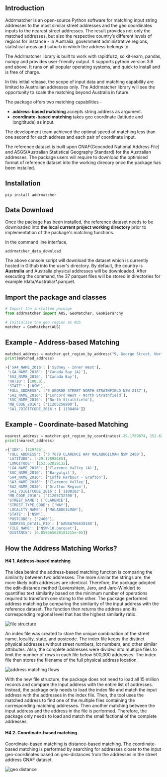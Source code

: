 Introduction
------------
Addrmatcher is an open-source Python software for matching input string addresses to the most similar street addresses and the geo coordinates inputs to the nearest street addresses. The result provides not only the matched addresses, but also the respective country’s different levels of regions for instance - in Australia, government administrative regions, statistical areas and suburb in which the address belongs to. 

The Addrmatcher library is built to work with rapidfuzz, scikit-learn, pandas, numpy and provides user-friendly output. It supports python version 3.6 and above. It runs on all popular operating systems, and quick to install and is free of charge. 

In this initial release, the scope of input data and matching capability are limited to Australian addresses only. The Addrmatcher library will see the opportunity to scale the matching beyond Australia in future. 

The package offers two matching capabilities -
* __address-based matching__ accepts string address as argument.
* __coordinate-based matching__ takes geo coordinate (latitude and longititude) as input.

The development team achieved the optimal speed of matching less than one second for each address and each pair of coordinate input. 

The reference dataset is built upon GNAF(Geocoded National Address File) and ASGS(Australian Statistical Geography Standard) for the Australian addresses. The package users will require to download the optimised format of reference dataset into the working direcory once the package has been installed.

Installation
------------
`pip install addrmatcher`

Data Download
-------------
 Once the package has been installed, the reference dataset needs to be downloaded into __the local current project working directory__ prior to implementation of the package's matching functions. 

 In the command line interface,

`addrmatcher_data_download`

The above console script will download the dataset which is currently hosted in Github into the user's directory. By default, the country is __Australia__ and Australia physical addresses will be downloaded. After executing the command, the 37 parquet files will be stored in directories for example /data/Australia/*.parquet. 
       
Import the package and classes
------------------
```python
# Import the installed package
from addrmatcher import AUS, GeoMatcher, GeoHierarchy

# Initialise the geo region as AUS
matcher = GeoMatcher(AUS)
```

Example - Address-based Matching
--------------------------------
```python
matched_address = matcher.get_region_by_address("9, George Street, North Strathfield, NSW 2137")
print(matched_address)

>{'SA4_NAME_2016': ['Sydney - Inner West'],
 'LGA_NAME_2016': ['Canada Bay (A)'],
 'SA3_NAME_2016': ['Canada Bay'],
 'RATIO': [100.0],
 'STATE': ['NSW'],
 'FULL_ADDRESS': ['9 GEORGE STREET NORTH STRATHFIELD NSW 2137'],
 'SA2_NAME_2016': ['Concord West - North Strathfield'],
 'SSC_NAME_2016': ['North Strathfield'],
 'MB_CODE_2016': ['11205258900'],
 'SA1_7DIGITCODE_2016': ['1138404']}
```

Example - Coordinate-based Matching
-----------------------------------
```python
nearest_address = matcher.get_region_by_coordinates(-29.1789874, 152.628291)
print(nearest_address)

>{'IDX': [129736],
 'FULL_ADDRESS': ['3 7679 CLARENCE WAY MALABUGILMAH NSW 2460'],
 'LATITUDE': [-29.17898685],
 'LONGITUDE': [152.62829132],
 'LGA_NAME_2016': ['Clarence Valley (A)'],
 'SSC_NAME_2016': ['Baryulgil'],
 'SA4_NAME_2016': ['Coffs Harbour - Grafton'],
 'SA3_NAME_2016': ['Clarence Valley'],
 'SA2_NAME_2016': ['Grafton Region'],
 'SA1_7DIGITCODE_2016': ['1108103'],
 'MB_CODE_2016': ['11205732700'],
 'STREET_NAME': ['CLARENCE'],
 'STREET_TYPE_CODE': ['WAY'],
 'LOCALITY_NAME': ['MALABUGILMAH'],
 'STATE': ['NSW'],
 'POSTCODE': ['2460'],
 'ADDRESS_DETAIL_PID': ['GANSW706638188'],
 'FILE_NAME': ['NSW-10.parquet'],
 'DISTANCE': [6.859565028181215e-05]}
```

How the Address Matching Works?
-------------------------------
#### H4 1. Address-based matching
The idea behind the address-based matching function is comparing the similarity between two addresses. The more similar the strings are, the more likely both addresses are identical. Therefore, the package adopted the edit-distance method (Levenshtein, Jaro, and Jaro-Winkler) to quantifies text similarity based on the minimum number of operations required to transform one string to the other.
The package performed address matching by comparing the similarity of the input address with the reference dataset. The function then returns the address and its corresponding regional level that has the highest similarity ratio.

![file structure](https://github.com/uts-mdsi-ilab2-synergy/addrmatcher/blob/docs/images/file-structure.png?raw=true)

An index file was created to store the unique combination of the street name, locality, state, and postcode. The index file keeps the distinct physical addresses without street numbers, lot numbers, and other similar attributes. Also, the complete addresses were divided into multiple files to limit the number of rows in each file below 500,000 addresses. The index file then stores the filename of the full physical address location.

![address matching flows ](https://github.com/uts-mdsi-ilab2-synergy/addrmatcher/blob/docs/images/flows.png?raw=true)

With the new file structure, the package does not need to load all 15 million records and compare the input address with the entire list of addresses. Instead, the package only needs to load the index file and match the input address with the addresses in the index file. Then, the tool uses the matched address to find one of the multiple files containing the corresponding matching addresses. Then another matching between the input address and the address in the file is performed. Therefore, the package only needs to load and match the small factional of the complete addresses.

#### H4 2. Coordinate-based matching
Coordinate-based matching is distance-based matching. The coordinate-based matching is performed by searching for addresses closer to the input geo-coordinates based on geo-distances from the addresses in the street address GNAF dataset.

![geo distance](https://github.com/uts-mdsi-ilab2-synergy/addrmatcher/blob/docs/images/geo-distance.png?raw=true)
